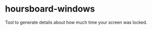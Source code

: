 hoursboard-windows
==================

Tool to generate details about how much time your screen was locked.
